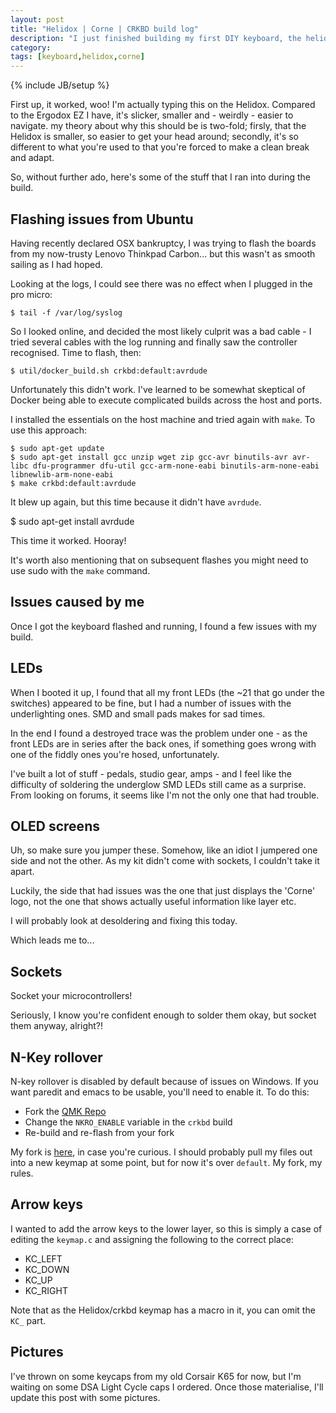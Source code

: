 ```yaml
---
layout: post
title: "Helidox | Corne | CRKBD build log"
description: "I just finished building my first DIY keyboard, the helidox. Here's how I got on."
category: 
tags: [keyboard,helidox,corne]
---
```

{% include JB/setup %}

First up, it worked, woo! I'm actually typing this on the Helidox. Compared to the Ergodox EZ I have, it's slicker, smaller and - weirdly - easier to navigate. my theory about why this should be is two-fold; firsly, that the Helidox is smaller, so easier to get your head around; secondly, it's so different to what you're used to that you're forced to make a clean break and adapt.

So, without further ado, here's some of the stuff that I ran into during the build.

## Flashing issues from Ubuntu

Having recently declared OSX bankruptcy, I was trying to flash the boards from my now-trusty Lenovo Thinkpad Carbon... but this wasn't as smooth sailing as I had hoped.

Looking at the logs, I could see there was no effect when I plugged in the pro micro:

    $ tail -f /var/log/syslog

So I looked online, and decided the most likely culprit was a bad cable - I tried several cables with the log running and finally saw the controller recognised. Time to flash, then:

    $ util/docker_build.sh crkbd:default:avrdude

Unfortunately this didn't work. I've learned to be somewhat skeptical of Docker being able to execute complicated builds across the host and ports.

I installed the essentials on the host machine and tried again with `make`. To use this approach:

```
$ sudo apt-get update
$ sudo apt-get install gcc unzip wget zip gcc-avr binutils-avr avr-libc dfu-programmer dfu-util gcc-arm-none-eabi binutils-arm-none-eabi libnewlib-arm-none-eabi
$ make crkbd:default:avrdude
```

It blew up again, but this time because it didn't have `avrdude`.

$ sudo apt-get install avrdude

This time it worked. Hooray!

It's worth also mentioning that on subsequent flashes you might need to use sudo with the `make` command.

## Issues caused by me

Once I got the keyboard flashed and running, I found a few issues with my build.

## LEDs

When I booted it up, I found that all my front LEDs (the ~21 that go under the switches) appeared to be fine, but I had a number of issues with the underlighting ones. SMD and small pads makes for sad times.

In the end I found a destroyed trace was the problem under one - as the front LEDs are in series after the back ones, if something goes wrong with one of the fiddly ones you're hosed, unfortunately.

I've built a lot of stuff - pedals, studio gear, amps - and I feel like the difficulty of soldering the underglow SMD LEDs still came as a surprise. From looking on forums, it seems like I'm not the only one that had trouble.

## OLED screens

Uh, so make sure you jumper these. Somehow, like an idiot I jumpered one side and not the other. As my kit didn't come with sockets, I couldn't take it apart.

Luckily, the side that had issues was the one that just displays the 'Corne' logo, not the one that shows actually useful information like layer etc.

I will probably look at desoldering and fixing this today.

Which leads me to...

## Sockets

Socket your microcontrollers!

Seriously, I know you're confident enough to solder them okay, but socket them anyway, alright?!

## N-Key rollover

N-key rollover is disabled by default because of issues on Windows. If you want paredit and emacs to be usable, you'll need to enable it. To do this:

- Fork the [QMK Repo](https://github.com/qmk/qmk_firmware)
- Change the `NKRO_ENABLE` variable in the `crkbd` build
- Re-build and re-flash from your fork

My fork is [here](https://github.com/the-frey/qmk_firmware), in case you're curious. I should probably pull my files out into a new keymap at some point, but for now it's over `default`. My fork, my rules.

## Arrow keys

I wanted to add the arrow keys to the lower layer, so this is simply a case of editing the `keymap.c` and assigning the following to the correct place:

- KC_LEFT
- KC_DOWN
- KC_UP
- KC_RIGHT

Note that as the Helidox/crkbd keymap has a macro in it, you can omit the `KC_` part.

## Pictures

I've thrown on some keycaps from my old Corsair K65 for now, but I'm waiting on some DSA Light Cycle caps I ordered. Once those materialise, I'll update this post with some pictures.
